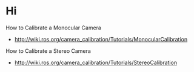 # Hi

How to Calibrate a Monocular Camera

- <http://wiki.ros.org/camera_calibration/Tutorials/MonocularCalibration>

How to Calibrate a Stereo Camera

- <http://wiki.ros.org/camera_calibration/Tutorials/StereoCalibration>

